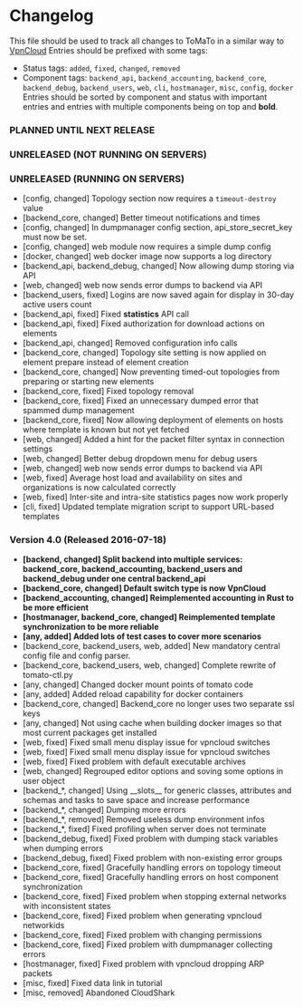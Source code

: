 # Changelog

This file should be used to track all changes to ToMaTo in a similar way to [VpnCloud](https://github.com/dswd/vpncloud.rs/blob/master/CHANGELOG.md)
Entries should be prefixed with some tags:
- Status tags: `added`, `fixed`, `changed`, `removed`
- Component tags: `backend_api`, `backend_accounting`, `backend_core`, `backend_debug`, `backend_users`, `web`, `cli`, `hostmanager`, `misc`, `config`, `docker`
Entries should be sorted by component and status with important entries and entries with multiple components being on top and **bold**.


### PLANNED UNTIL NEXT RELEASE

### UNRELEASED (NOT RUNNING ON SERVERS)


### UNRELEASED (RUNNING ON SERVERS)

- [config, changed] Topology section now requires a `timeout-destroy` value
- [backend_core, changed] Better timeout notifications and times
- [config, changed] In dumpmanager config section, api_store_secret_key must now be set.
- [config, changed] web module now requires a simple dump config
- [docker, changed] web docker image now supports a log directory
- [backend_api, backend_debug, changed] Now allowing dump storing via API
- [web, changed] web now sends error dumps to backend via API
- [backend_users, fixed] Logins are now saved again for display in 30-day active users count
- [backend_api, fixed] Fixed __statistics__ API call
- [backend_api, fixed] Fixed authorization for download actions on elements
- [backend_api, changed] Removed configuration info calls
- [backend_core, changed] Topology site setting is now applied on element prepare instead of element creation
- [backend_core, changed] Now preventing timed-out topologies from preparing or starting new elements
- [backend_core, fixed] Fixed topology removal
- [backend_core, fixed] Fixed an unnecessary dumped error that spammed dump management
- [backend_core, fixed] Now allowing deployment of elements on hosts where template is known but not yet fetched
- [web, changed] Added a hint for the packet filter syntax in connection settings
- [web, changed] Better debug dropdown menu for debug users
- [web, changed] web now sends error dumps to backend via API
- [web, fixed] Average host load and availability on sites and organizations is now calculated correctly
- [web, fixed] Inter-site and intra-site statistics pages now work properly
- [cli, fixed] Updated template migration script to support URL-based templates

### Version 4.0 (Released 2016-07-18)
- **[backend, changed] Split backend into multiple services: backend_core, backend_accounting, backend_users and backend_debug under one central backend_api**
- **[backend_core, changed] Default switch type is now VpnCloud**
- **[backend_accounting, changed] Reimplemented accounting in Rust to be more efficient**
- **[hostmanager, backend_core, changed] Reimplemented template synchronization to be more reliable**
- **[any, added] Added lots of test cases to cover more scenarios**
- [backend_core, backend_users, web, added] New mandatory central config file and config parser.
- [backend_core, backend_users, web, changed] Complete rewrite of tomato-ctl.py
- [any, changed] Changed docker mount points of tomato code
- [any, added] Added reload capability for docker containers
- [backend_core, changed] Backend_core no longer uses two separate ssl keys
- [any, changed] Not using cache when building docker images so that most current packages get installed 
- [web, fixed] Fixed small menu display issue for vpncloud switches
- [web, fixed] Fixed small menu display issue for vpncloud switches
- [web, fixed] Fixed problem with default executable archives
- [web, changed] Regrouped editor options and soving some options in user object
- [backend_*, changed] Using \_\_slots\_\_ for generic classes, attributes and schemas and tasks to save space and increase performance
- [backend_*, changed] Dumping more errors
- [backend_*, removed] Removed useless dump environment infos
- [backend_*, fixed] Fixed profiling when server does not terminate
- [backend_debug, fixed] Fixed problem with dumping stack variables when dumping errors
- [backend_debug, fixed] Fixed problem with non-existing error groups
- [backend_core, fixed] Gracefully handling errors on topology timeout
- [backend_core, fixed] Gracefully handling errors on host component synchronization
- [backend_core, fixed] Fixed problem when stopping external networks with inconsistent states
- [backend_core, fixed] Fixed problem when generating vpncloud networkids
- [backend_core, fixed] Fixed problem with changing permissions
- [backend_core, fixed] Fixed problem with dumpmanager collecting errors
- [hostmanager, fixed] Fixed problem with vpncloud dropping ARP packets
- [misc, fixed] Fixed data link in tutorial
- [misc, removed] Abandoned CloudShark

